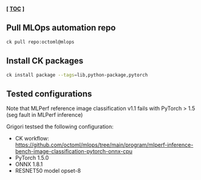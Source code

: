 **[ [TOC](../README.md) ]**

## Pull MLOps automation repo

```bash
ck pull repo:octoml@mlops
```

## Install CK packages

```bash
ck install package --tags=lib,python-package,pytorch
```

## Tested configurations

Note that MLPerf reference image classification v1.1 fails with PyTorch > 1.5 (seg fault in MLPerf inference)

Grigori testsed the following configuration:
* CK workflow: https://github.com/octoml/mlops/tree/main/program/mlperf-inference-bench-image-classification-pytorch-onnx-cpu
* PyTorch 1.5.0
* ONNX 1.8.1
* RESNET50 model opset-8

